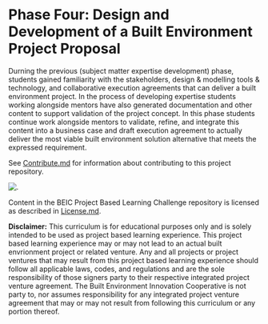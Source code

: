 # Phase Four: Design and Development of a Built Environment Project Proposal

Durning the previous (subject matter expertise development) phase, students gained familiarity with the stakeholders, design & modelling tools & technology, and collaborative execution agreements that can deliver a built environment project.  In the process of developing expertise students working alongside mentors have also generated documentation and other content to support validation of the project concept.  In this phase students continue work alongside mentors to validate, refine, and integrate this content into a business case and draft execution agreement to actually deliver the most viable built environment solution alternative that meets the expressed requirement.

See [Contribute.md](https://github.com/BEICBIM/BEICPBLChallenge/blob/master/Contribute.md) for information about contributing to this project repository.

![.](http://images.metmuseum.org/CRDImages/ma/original/DT7772.jpg)

Content in the BEIC Project Based Learning Challenge repository is licensed as described in [License.md](https://github.com/BEICBIM/BEICPBLChallenge/blob/master/License.md).

**Disclaimer:** This curriculum is for educational purposes only and is solely intended to be used as project based learning experience.  This project based learning experience may or may not lead to an actual built envrionment project or related venture.   Any and all projects or project ventures that may result from this project based learning experience should follow all applicable laws, codes, and regulations and are the sole responsibility of those signers party to their respective integrated project venture agreement.  The Built Environment Innovation Cooperative is not party to, nor assumes responsibility for any integrated project venture agreement that may or may not result from following this curriculum or any portion thereof.
